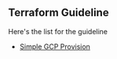 ## Terraform Guideline

Here's the list for the guideline
* [Simple GCP Provision](https://github.com/gunardysutanto/terraform-exercise/tree/master/simple-gcp-provision)